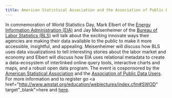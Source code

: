 ```yaml
---
title: American Statistical Association and the Association of Public Data Users to host webinar on "Statistics for the World of Open Data"
---
```


In commemoration of World Statistics Day, Mark Elbert of the <a href="http://www.eia.gov" target="_blank">Energy Information Administration (EIA)</a> and Jay Meisenheimer of the <a href="http://www.bls.gov" target="_blank">Bureau of Labor Statistics (BLS)</a> will talk about the exciting innovate ways their agencies are making their data available to the public to make it more accessible, insightful, and appealing. Meisenheimer will discuss how BLS uses data visualizations to tell interesting stories about the labor market and economy and Elbert will discuss how EIA uses relational metadata to create a data-ecosystem of interlinked online query tools, interactive charts and maps, and a robust open data program. The event is cosponsored by the <a href="http://www.amstat.org" target="_blank">American Statistical Association</a> and the <a href="http://apdu.org" target="_blank">Association of Public Data Users</a>. For more information and to register go <a href="http://www.amstat.org/education/weblectures/index.cfm#SWOD" target"_blank">here</a> and <a href="http://apdu.org/2015/08/03/statistics-for-the-world-of-open-data/" target="_blank">here</a>.
